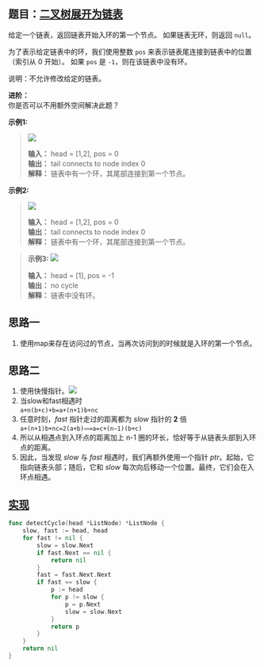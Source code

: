 ## 题目：[二叉树展开为链表](https://leetcode-cn.com/problems/flatten-binary-tree-to-linked-list/)

给定一个链表，返回链表开始入环的第一个节点。 如果链表无环，则返回 `null`。

为了表示给定链表中的环，我们使用整数 `pos` 来表示链表尾连接到链表中的位置（索引从 0 开始）。 如果 `pos` 是 `-1`，则在该链表中没有环。

说明：不允许修改给定的链表。

**进阶：**  
你是否可以不用额外空间解决此题？

**示例1:**
>![](https://assets.leetcode-cn.com/aliyun-lc-upload/uploads/2018/12/07/circularlinkedlist.png)
>
> **输入：** head = [1,2], pos = 0  
> **输出：** tail connects to node index 0  
> **解释：** 链表中有一个环，其尾部连接到第一个节点。

**示例2:**
>![](https://assets.leetcode-cn.com/aliyun-lc-upload/uploads/2018/12/07/circularlinkedlist_test2.png)
>
> **输入：** head = [1,2], pos = 0  
> **输出：** tail connects to node index 0  
> **解释：** 链表中有一个环，其尾部连接到第一个节点。

>**示例3:**
>![](https://assets.leetcode-cn.com/aliyun-lc-upload/uploads/2018/12/07/circularlinkedlist_test3.png)
>
> **输入：** head = [1], pos = -1  
> **输出：** no cycle  
> **解释：** 链表中没有环。 

  
## 思路一
1. 使用map来存在访问过的节点，当再次访问到的时候就是入环的第一个节点。

## 思路二
1. 使用快慢指针。![](https://assets.leetcode-cn.com/solution-static/142/142_fig1.png)
2. 当slow和fast相遇时  
`a+n(b+c)+b=a+(n+1)b+nc`
3. 任意时刻，*fast* 指针走过的距离都为 *slow* 指针的 **2** 倍  
`a+(n+1)b+nc=2(a+b)⟹a=c+(n−1)(b+c)`
4. 所以从相遇点到入环点的距离加上 n-1 圈的环长，恰好等于从链表头部到入环点的距离。
5. 因此，当发现 *slow* 与 *fast* 相遇时，我们再额外使用一个指针 *ptr*。起始，它指向链表头部；随后，它和 *slow* 每次向后移动一个位置。最终，它们会在入环点相遇。


## [实现](https://github.com/mzmuer/leetcode/blob/master/question142/answer_test.go)
```go
func detectCycle(head *ListNode) *ListNode {
	slow, fast := head, head
	for fast != nil {
		slow = slow.Next
		if fast.Next == nil {
			return nil
		}
		fast = fast.Next.Next
		if fast == slow {
			p := head
			for p != slow {
				p = p.Next
				slow = slow.Next
			}
			return p
		}
	}
	return nil
}
```